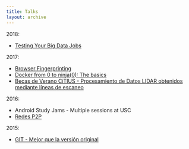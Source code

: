 ```yaml
---
title: Talks
layout: archive
---
```


2018:

- [Testing Your Big Data Jobs](https://docs.google.com/presentation/d/1Je3yTNQmwt964z5BTeMaEy0NQLAiC-rriBBTERmbRM8/edit?usp=sharing)

2017:

- [Browser Fingerprinting](https://docs.google.com/presentation/d/16ksieCW77IvaRfoHhzCtRPAofX7es-1VWoDn_I5WZOU/edit?usp=sharing)
- [Docker from 0 to ninja(0): The basics](https://docs.google.com/presentation/d/1JhvwnMUoF27WHH-lP_VVEsi8_KeO1HniTwfgeGROHtM/edit?usp=sharing)
- [Becas de Verano CiTIUS - Procesamiento de Datos LIDAR obtenidos mediante líneas de escaneo](https://docs.google.com/presentation/d/1xKrwAvwgOCz3Nyh_GviuAI8-se56izTG90a0M8minSE/edit?usp=sharing)

2016:

- Android Study Jams - Multiple sessions at USC
- [Redes P2P](https://docs.google.com/presentation/d/1VezgLAF6AlEEY5QdZWLA5tUvZyTQcc644OYzvTvxcx4/edit?usp=sharing)

2015:

- [GIT - Mejor que la versión original](https://docs.google.com/presentation/d/14m2YlVPKPMpZdIvxg5NnNhadWQ-sqyTXaXo08qoX7-A/edit?usp=sharing)
